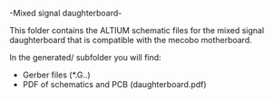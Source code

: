 -Mixed signal daughterboard-

This folder contains the ALTIUM schematic files for the mixed signal
daughterboard that is compatible with the mecobo motherboard.

In the generated/ subfolder you will find:
 - Gerber files (*.G..)
 - PDF of schematics and PCB (daughterboard.pdf)
